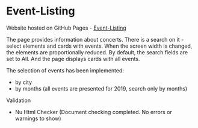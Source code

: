 # Event-Listing

Website hosted on GitHub Pages - <a href='https://superkusya.github.io/Event-Listing/'>Event-Listing</a>

The page provides information about concerts. There is a search on it - select elements and cards with events. When the screen width is changed, the elements are proportionally reduced. 
By default, the search fields are set to All. And the page displays cards with all events.

The selection of events has been implemented:

- by city
- by months (all events are presented for 2019, search only by months)

Validation
- Nu Html Checker (Document checking completed. No errors or warnings to show)
